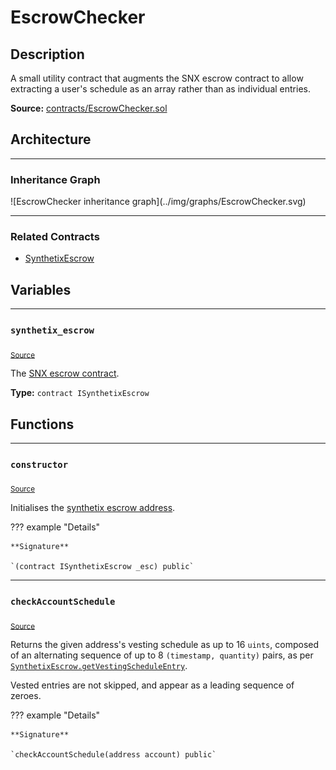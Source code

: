 # EscrowChecker

## Description

A small utility contract that augments the SNX escrow contract to allow extracting a user's schedule as an array rather than as individual entries.



**Source:** [contracts/EscrowChecker.sol](https://github.com/Synthetixio/synthetix/tree/develop/contracts/EscrowChecker.sol)

## Architecture


---
### Inheritance Graph

<centered-image>
    ![EscrowChecker inheritance graph](../img/graphs/EscrowChecker.svg)
</centered-image>



---
### Related Contracts

- [SynthetixEscrow](SynthetixEscrow.md)

## Variables


---
### `synthetix_escrow`

<sub>[Source](https://github.com/Synthetixio/synthetix/tree/develop/contracts/EscrowChecker.sol#L13)</sub>



The [SNX escrow contract](SynthetixEscrow.md).




**Type:** `contract ISynthetixEscrow`

## Functions


---
### `constructor`

<sub>[Source](https://github.com/Synthetixio/synthetix/tree/develop/contracts/EscrowChecker.sol#L15)</sub>



Initialises the [synthetix escrow address](#synthetix_escrow).


??? example "Details"

    **Signature**

    `(contract ISynthetixEscrow _esc) public`


---
### `checkAccountSchedule`

<sub>[Source](https://github.com/Synthetixio/synthetix/tree/develop/contracts/EscrowChecker.sol#L19)</sub>



Returns the given address's vesting schedule as up to 16 `uints`, composed of an alternating sequence of up to 8 `(timestamp, quantity)` pairs, as per [`SynthetixEscrow.getVestingScheduleEntry`](SynthetixEscrow.md#getVestingScheduleEntry).


Vested entries are not skipped, and appear as a leading sequence of zeroes.


??? example "Details"

    **Signature**

    `checkAccountSchedule(address account) public`

